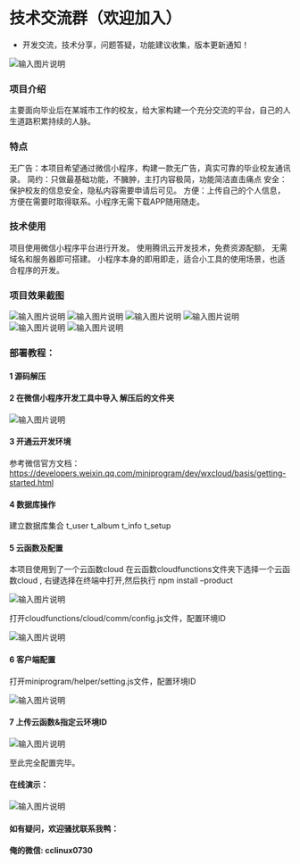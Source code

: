 # 技术交流群（欢迎加入）
- 开发交流，技术分享，问题答疑，功能建议收集，版本更新通知！

 ![输入图片说明](https://images.gitee.com/uploads/images/2021/1101/131108_6e4227fc_9240987.png "微信图片_20211101130848.png")

### 项目介绍


主要面向毕业后在某城市工作的校友，给大家构建一个充分交流的平台，自己的人生道路积累持续的人脉。


### 特点

无广告：本项目希望通过微信小程序，构建一款无广告，真实可靠的毕业校友通讯录。
简约：只做最基础功能，不臃肿，主打内容极简，功能简洁直击痛点
安全：保护校友的信息安全，隐私内容需要申请后可见。
方便：上传自己的个人信息，方便在需要时取得联系。小程序无需下载APP随用随走。


### 技术使用

项目使用微信小程序平台进行开发。
使用腾讯云开发技术，免费资源配额，	无需域名和服务器即可搭建。
小程序本身的即用即走，适合小工具的使用场景，也适合程序的开发。

### 项目效果截图

![输入图片说明](https://images.gitee.com/uploads/images/2020/1122/060621_49d4c43f_1810934.png "1.png")
![输入图片说明](https://images.gitee.com/uploads/images/2020/1122/060627_55436a5e_1810934.png "2.png")
![输入图片说明](https://images.gitee.com/uploads/images/2020/1122/060634_4ff55319_1810934.png "3.png")
![输入图片说明](https://images.gitee.com/uploads/images/2020/1122/060641_80dacd4d_1810934.png "4.png")
![输入图片说明](https://images.gitee.com/uploads/images/2020/1122/060648_39c1f771_1810934.png "5.png")
![输入图片说明](https://images.gitee.com/uploads/images/2020/1122/060655_c5db02ba_1810934.png "6.png")

      

### 部署教程：

#### 1 源码解压
 

#### 2 在微信小程序开发工具中导入 解压后的文件夹
![输入图片说明](https://images.gitee.com/uploads/images/2020/1122/060102_2f8d8f02_1810934.png "导入.png")


 

#### 3 开通云开发环境
  参考微信官方文档：https://developers.weixin.qq.com/miniprogram/dev/wxcloud/basis/getting-started.html

#### 4 数据库操作
建立数据库集合
t_user
t_album
t_info
t_setup

#### 5 云函数及配置
本项目使用到了一个云函数cloud
在云函数cloudfunctions文件夹下选择一个云函数cloud , 右键选择在终端中打开,然后执行 
npm install –product

![输入图片说明](https://images.gitee.com/uploads/images/2020/1122/060144_cb89de4a_1810934.png "云函数.png")



 

打开cloudfunctions/cloud/comm/config.js文件，配置环境ID

![输入图片说明](https://images.gitee.com/uploads/images/2020/1122/060154_ea7c36a1_1810934.png "云函数配置.png")


 


#### 6  客户端配置
打开miniprogram/helper/setting.js文件，配置环境ID

![输入图片说明](https://images.gitee.com/uploads/images/2020/1122/060203_71503106_1810934.png "客户端配置.png")

 

#### 7  上传云函数&指定云环境ID

 ![输入图片说明](https://images.gitee.com/uploads/images/2021/0828/101935_d116bfc6_9645159.png "上传到云.png")


至此完全配置完毕。

#### 在线演示：
 ![输入图片说明](https://images.gitee.com/uploads/images/2021/0719/100637_5429f9d1_9240987.jpeg "ccplat-小程序QR.jpg")

 


#### 如有疑问，欢迎骚扰联系我鸭： 
#### 俺的微信:  cclinux0730



